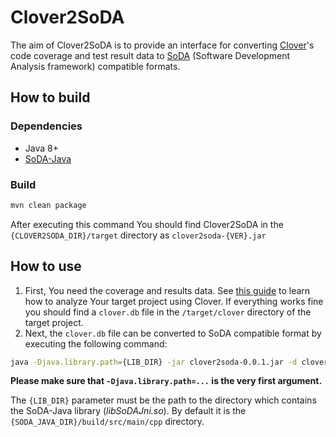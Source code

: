 # Clover2SoDA

The aim of Clover2SoDA is to provide an interface for converting [Clover](https://bitbucket.org/atlassian/clover)'s code coverage and test result data to [SoDA](https://github.com/sed-szeged/soda) (Software Development Analysis framework) compatible formats.

## How to build

### Dependencies

- Java 8+
- [SoDA-Java](https://github.com/sed-szeged/soda-java)

### Build

```bash
mvn clean package
```

After executing this command You should find Clover2SoDA in the `{CLOVER2SODA_DIR}/target` directory as `clover2soda-{VER}.jar`

## How to use

1. First, You need the coverage and results data. See [this guide](https://confluence.atlassian.com/clover/clover-for-maven-2-and-3-quick-start-guide-160399608.html) to learn how to analyze Your target project using Clover. If everything works fine you should find a `clover.db` file in the `/target/clover` directory of the target project.
2. Next, the `clover.db` file can be converted to SoDA compatible format by executing the following command:
```bash
java -Djava.library.path={LIB_DIR} -jar clover2soda-0.0.1.jar -d clover.db -c myCoverage.SoDA -r myResults.SoDA
```
**Please make sure that `-Djava.library.path=...` is the very first argument.**

The `{LIB_DIR}` parameter must be the path to the directory which contains the SoDA-Java library (_libSoDAJni.so_). By default it is the `{SODA_JAVA_DIR}/build/src/main/cpp` directory.
